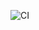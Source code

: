 ![CI](https://github.com/hexlet-boilerplates/frontend-project-12/actions/workflows/ci.yml/badge.svg)
